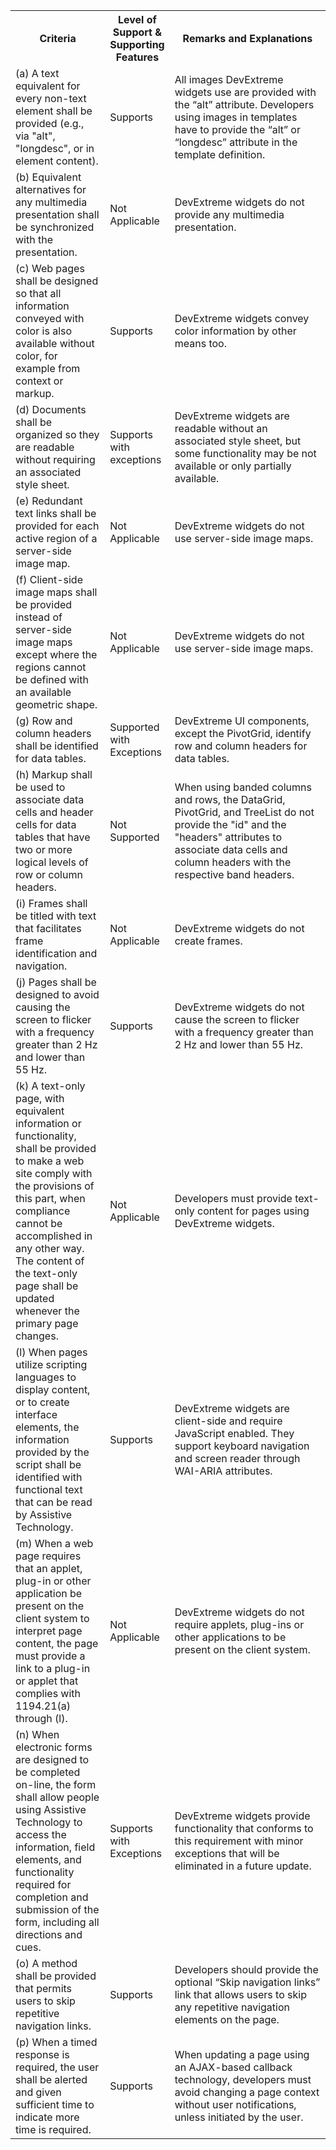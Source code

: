<table class="dx-table">
    <tr>
        <th style="width: 30%;">Criteria</th>
        <th style="width: 15%;">Level of Support &amp; Supporting Features</th>
        <th>Remarks and Explanations</th>
    </tr>
    <tr>
        <td>(a) A text equivalent for every non-text element shall be provided (e.g., via "alt", "longdesc", or in element content).</td>
        <td>Supports</td>
        <td>All images DevExtreme widgets use are provided with the “alt” attribute. Developers using images in templates have to provide the “alt” or “longdesc” attribute in the template definition.</td>
    </tr>
    <tr>
        <td>(b) Equivalent alternatives for any multimedia presentation shall be synchronized with the presentation.</td>
        <td>Not Applicable</td>
        <td>DevExtreme widgets do not provide any multimedia presentation.</td>
    </tr>
    <tr>
        <td>(c) Web pages shall be designed so that all information conveyed with color is also available without color, for example from context or markup.</td>
        <td>Supports</td>
        <td>DevExtreme widgets convey color information by other means too.</td>
    </tr>
    <tr>
        <td>(d) Documents shall be organized so they are readable without requiring an associated style sheet.</td>
        <td>Supports with exceptions</td>
        <td>DevExtreme widgets are readable without an associated style sheet, but some functionality may be not available or only partially available.</td>
    </tr>
    <tr>
        <td>(e) Redundant text links shall be provided for each active region of a server-side image map.</td>
        <td>Not Applicable</td>
        <td>DevExtreme widgets do not use server-side image maps.</td>
    </tr>
    <tr>
        <td>(f) Client-side image maps shall be provided instead of server-side image maps except where the regions cannot be defined with an available geometric shape.</td>
        <td>Not Applicable</td>
        <td>DevExtreme widgets do not use server-side image maps.</td>
    </tr>
    <tr>
        <td>(g) Row and column headers shall be identified for data tables.</td>
        <td>Supported with Exceptions</td>
        <td>DevExtreme UI components, except the PivotGrid, identify row and column headers for data tables.</td>
    </tr>
    <tr>
        <td>(h) Markup shall be used to associate data cells and header cells for data tables that have two or more logical levels of row or column headers.</td>
        <td>Not Supported</td>
        <td>When using banded columns and rows, the DataGrid, PivotGrid, and TreeList do not provide the "id" and the "headers" attributes to associate data cells and column headers with the respective band headers.</td>
    </tr>
    <tr>
        <td>(i) Frames shall be titled with text that facilitates frame identification and navigation.</td>
        <td>Not Applicable</td>
        <td>DevExtreme widgets do not create frames.</td>
    </tr>
    <tr>
        <td>(j) Pages shall be designed to avoid causing the screen to flicker with a frequency greater than 2 Hz and lower than 55 Hz.</td>
        <td>Supports</td>
        <td>DevExtreme widgets do not cause the screen to flicker with a frequency greater than 2 Hz and lower than 55 Hz. </td>
    </tr>
    <tr>
        <td>(k) A text-only page, with equivalent information or functionality, shall be provided to make a web site comply with the provisions of this part, when compliance cannot be accomplished in any other way. The content of the text-only page shall be updated whenever the primary page changes.</td>
        <td>Not Applicable</td>
        <td>Developers must provide text-only content for pages using DevExtreme widgets.</td>
    </tr>
    <tr>
        <td>(l) When pages utilize scripting languages to display content, or to create interface elements, the information provided by the script shall be identified with functional text that can be read by Assistive Technology.</td>
        <td>Supports</td>
        <td>DevExtreme widgets are client-side and require JavaScript enabled. They support keyboard navigation and screen reader through WAI-ARIA attributes.</td>
    </tr>
    <tr>
        <td>(m) When a web page requires that an applet, plug-in or other application be present on the client system to interpret page content, the page must provide a link to a plug-in or applet that complies with 1194.21(a) through (l).</td>
        <td>Not Applicable</td>
        <td>DevExtreme widgets do not require applets, plug-ins or other applications to be present on the client system.</td>
    </tr>
    <tr>
        <td>(n) When electronic forms are designed to be completed on-line, the form shall allow people using Assistive Technology to access the information, field elements, and functionality required for completion and submission of the form, including all directions and cues.</td>
        <td>Supports with Exceptions</td>
        <td>DevExtreme widgets provide functionality that conforms to this requirement with minor exceptions that will be eliminated in a future update.</td>
    </tr>
    <tr>
        <td>(o) A method shall be provided that permits users to skip repetitive navigation links.</td>
        <td>Supports</td>
        <td>Developers should provide the optional “Skip navigation links” link that allows users to skip any repetitive navigation elements on the page.</td>
    </tr>
    <tr>
        <td>(p) When a timed response is required, the user shall be alerted and given sufficient time to indicate more time is required.</td>
        <td>Supports</td>
        <td>When updating a page using an AJAX-based callback technology, developers must avoid changing a page context without user notifications, unless initiated by the user.</td>
    </tr>
</table>
